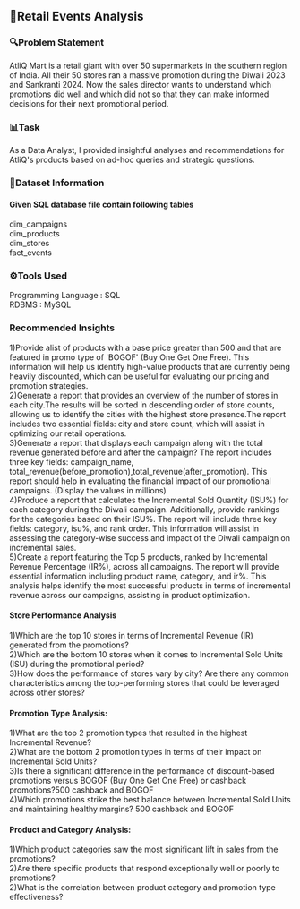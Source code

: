 ## 🛒Retail Events Analysis

### 🔍Problem Statement
AtliQ Mart is a retail giant with over 50 supermarkets in the southern region of India. All their 50 stores ran a massive promotion during the Diwali 2023 and Sankranti 2024. Now the sales director wants to understand which promotions did well and which did not so that they can make informed decisions for their next promotional period.

### 📊Task
As a Data Analyst, I provided insightful analyses and recommendations for AtliQ's products based on ad-hoc queries and strategic questions.

### 📂Dataset Information
#### Given SQL database file contain following tables<br>
dim_campaigns<br>
dim_products<br>
dim_stores<br>
fact_events<br>

### ⚙️Tools Used
Programming Language : SQL <BR>
RDBMS : MySQL 

### Recommended Insights
1)Provide alist of products with a base price greater than 500 and that are featured in promo type of 'BOGOF' (Buy One Get One Free). This information will help us identify high-value products that are currently being heavily discounted, which can be useful for evaluating our pricing and promotion strategies.<br>
2)Generate a report that provides an overview of the number of stores in each city.The results will be sorted in descending order of store counts, allowing us to identify the cities with the highest store presence.The report includes two essential fields: city and store count, which will assist in optimizing our retail operations.<br>
3)Generate a report that displays each campaign along with the total revenue generated before and after the campaign? The report includes three key fields: campaign_name, total_revenue(before_promotion),total_revenue(after_promotion). This report should help in evaluating the financial impact of our promotional campaigns. (Display the values in millions) <br>
4)Produce a report that calculates the Incremental Sold Quantity (ISU%) for each category during the Diwali campaign. Additionally, provide rankings for the categories based on their ISU%. The report will include three key fields: category, isu%, and rank order. This information will assist in assessing the category-wise success and impact of the Diwali campaign on incremental sales.<br>
5)Create a report featuring the Top 5 products, ranked by Incremental Revenue Percentage (IR%), across all campaigns. The report will provide essential information including product name, category, and ir%. This analysis helps identify the most successful products in terms of incremental revenue across our campaigns, assisting in product optimization.<br>

#### Store Performance Analysis
1)Which are the top 10 stores in terms of Incremental Revenue (IR) generated from the promotions?<br>
2)Which are the bottom 10 stores when it comes to Incremental Sold Units (ISU)
during the promotional period?<br>
3)How does the performance of stores vary by city? Are there any common
characteristics among the top-performing stores that could be leveraged across
other stores?<br>

#### Promotion Type Analysis:
1)What are the top 2 promotion types that resulted in the highest Incremental
Revenue?<br>
2)What are the bottom 2 promotion types in terms of their impact on Incremental
Sold Units?<br>
3)Is there a significant difference in the performance of discount-based promotions
versus BOGOF (Buy One Get One Free) or cashback promotions?500 cashback and BOGOF<br>
4)Which promotions strike the best balance between Incremental Sold Units and
maintaining healthy margins? 500 cashback and BOGOF<br>

#### Product and Category Analysis:
1)Which product categories saw the most significant lift in sales from the
promotions?<br>
2)Are there specific products that respond exceptionally well or poorly to
promotions?<br>
2)What is the correlation between product category and promotion type
effectiveness?<br>
